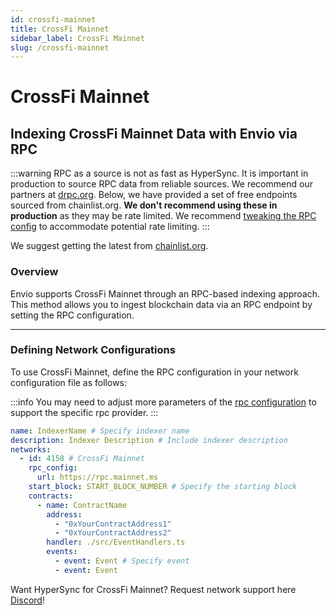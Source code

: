 ```yaml
---
id: crossfi-mainnet
title: CrossFi Mainnet
sidebar_label: CrossFi Mainnet
slug: /crossfi-mainnet
---
```


# CrossFi Mainnet

## Indexing CrossFi Mainnet Data with Envio via RPC

:::warning
RPC as a source is not as fast as HyperSync. It is important in production to source RPC data from reliable sources. We recommend our partners at [drpc.org](https://drpc.org). Below, we have provided a set of free endpoints sourced from chainlist.org. **We don't recommend using these in production** as they may be rate limited. We recommend [tweaking the RPC config](./rpc-sync) to accommodate potential rate limiting.
:::

We suggest getting the latest from [chainlist.org](https://chainlist.org).

### Overview

Envio supports CrossFi Mainnet through an RPC-based indexing approach. This method allows you to ingest blockchain data via an RPC endpoint by setting the RPC configuration.

---

### Defining Network Configurations

To use CrossFi Mainnet, define the RPC configuration in your network configuration file as follows:

:::info
You may need to adjust more parameters of the [rpc configuration](./rpc-sync) to support the specific rpc provider. 
:::

```yaml
name: IndexerName # Specify indexer name
description: Indexer Description # Include indexer description
networks:
  - id: 4158 # CrossFi Mainnet
    rpc_config:
      url: https://rpc.mainnet.ms 
    start_block: START_BLOCK_NUMBER # Specify the starting block
    contracts:
      - name: ContractName
        address:
          - "0xYourContractAddress1"
          - "0xYourContractAddress2"
        handler: ./src/EventHandlers.ts
        events:
          - event: Event # Specify event
          - event: Event
```

Want HyperSync for CrossFi Mainnet? Request network support here [Discord](https://discord.gg/fztEvj79m3)!
